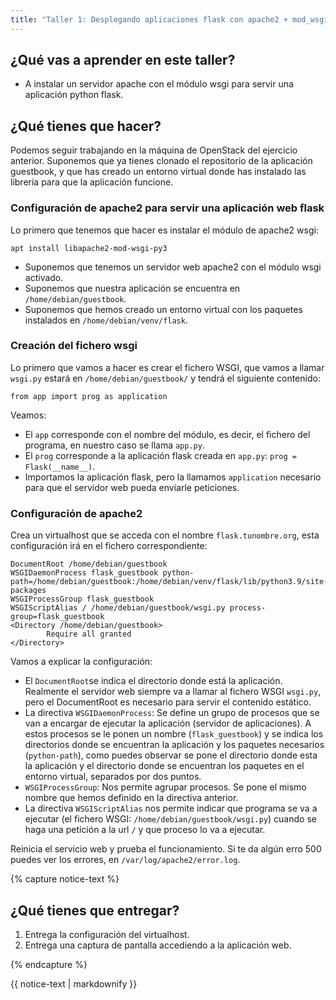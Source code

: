 ```yaml
---
title: "Taller 1: Desplegando aplicaciones flask con apache2 + mod_wsgi"
---
```


## ¿Qué vas a aprender en este taller?

* A instalar un servidor apache con el módulo wsgi para servir una aplicación python flask.

## ¿Qué tienes que hacer?

Podemos seguir trabajando en la máquina de OpenStack del ejercicio anterior. Suponemos que ya tienes clonado el repositorio de la aplicación guestbook, y que has creado un entorno virtual donde has instalado las librería para que la aplicación funcione.

### Configuración de apache2 para servir una aplicación web flask

Lo primero que tenemos que hacer es instalar el módulo de apache2 wsgi:

    apt install libapache2-mod-wsgi-py3

* Suponemos que tenemos un servidor web apache2 con el módulo wsgi activado.
* Suponemos que nuestra aplicación se encuentra en `/home/debian/guestbook`.
* Suponemos que hemos creado un entorno virtual con los paquetes instalados en `/home/debian/venv/flask`.

### Creación del fichero wsgi

Lo primero que vamos a hacer es crear el fichero WSGI, que vamos a llamar `wsgi.py` estará en `/home/debian/guestbook/` y tendrá el siguiente contenido:

    from app import prog as application

Veamos:

* El `app` corresponde con el nombre del módulo, es decir, el fichero del programa, en nuestro caso se llama `app.py`.
* El `prog` corresponde a la aplicación flask creada en `app.py`:  `prog = Flask(__name__)`.
* Importamos la aplicación flask, pero la llamamos `application` necesario para que el servidor web pueda enviarle peticiones.

### Configuración de apache2

Crea un virtualhost que se acceda con el nombre `flask.tunombre.org`, esta configuración irá en el fichero correspondiente:

	DocumentRoot /home/debian/guestbook
    WSGIDaemonProcess flask_guestbook python-path=/home/debian/guestbook:/home/debian/venv/flask/lib/python3.9/site-packages
    WSGIProcessGroup flask_guestbook
    WSGIScriptAlias / /home/debian/guestbook/wsgi.py process-group=flask_guestbook
    <Directory /home/debian/guestbook>
            Require all granted
    </Directory>


Vamos a explicar la configuración:

* El `DocumentRoot`se indica el directorio donde está la aplicación. Realmente el servidor web siempre va a llamar al fichero WSGI `wsgi.py`, pero el DocumentRoot es necesario para servir el contenido estático.
* La directiva `WSGIDaemonProcess`: Se define un grupo de procesos que se van a encargar de ejecutar la aplicación (servidor de aplicaciones). A estos procesos se le ponen un nombre (`flask_guestbook`) y se indica los directorios donde se encuentran la aplicación y los paquetes necesarios (`python-path`), como puedes observar se pone el directorio donde esta la aplicación y el directorio donde se encuentran los paquetes en el entorno virtual, separados por dos puntos.
* `WSGIProcessGroup`: Nos permite agrupar procesos. Se pone el mismo nombre que hemos definido en la directiva anterior.
* La directiva `WSGIScriptAlias` nos permite indicar que programa se va a ejecutar (el fichero WSGI: `/home/debian/guestbook/wsgi.py`) cuando se haga una petición a la url `/` y que proceso lo va a ejecutar.

Reinicia el servicio web y prueba el funcionamiento. Si te da algún erro 500 puedes ver los errores, en `/var/log/apache2/error.log`.

{% capture notice-text %}
## ¿Qué tienes que entregar?

1. Entrega la configuración del virtualhost.
2. Entrega una captura de pantalla accediendo a la aplicación web.

{% endcapture %}<div class="notice--info">{{ notice-text | markdownify }}</div>

